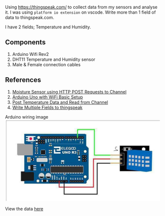 Using https://thingspeak.com/ to collect data from my sensors and analyse it.
I was using `platform io extension` on vscode.
Write more than 1 field of data to thingspeak.com.

I have 2 fields; Temperature and Humidity.

## Components
1. Arduino Wifi Rev2
3. DHT11 Temperature and Humidity sensor
4. Male & Female connection cables

## References
1. [Moisture Sensor using HTTP POST Requests to Channel](https://www.mathworks.com/help/thingspeak/MoistureMonitor.html)
2. [Arduino Uno with WiFi Basic Setup](https://www.elithecomputerguy.com/2019/06/arduino-uno-with-wifi-basic-setup/)
3. [Post Temperature Data and Read from Channel](https://www.mathworks.com/help/thingspeak/read-and-post-temperature-data.html)
4. [Write Multiple Fields to thingspeak](https://github.com/mathworks/thingspeak-arduino/blob/master/examples/ArduinoUnoWiFi%20Rev2/WriteMultipleFields/WriteMultipleFields.ino)

Arduino wiring image
![image](Capture.PNG)


View the data [here](https://thingspeak.com/channels/1786772)
